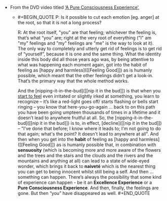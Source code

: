 - From the DVD video titled [‘A Pure Consciousness Experience’](https://actualfreedom.com.au/sundry/dvdinfo.htm),
	- #+BEGIN_QUOTE
	  P: Is it possible to cut each emotion [eg. anger] at the root, so that it is not a long process?
	  
	  R: At the root itself, "you" are that feeling; whichever the feeling is, that’s what “you” are; right at the very root of everything ("I" am "my" feelings and "my" feelings are "me" is the way to look at it). The only way to completely and utterly get rid of feelings is to get rid of “yourself”, because it is one and the same thing. What the identity inside this body did all those years ago was, by being attentive to what was happening each moment again, got into the habit of feeling as [happy and harmless]([[Feeling Good]]) as is humanly possible, which meant that the other feelings didn’t get a look-in. That’s the primary way that the whole method works.
	  
	  And the [nipping-it-in-the-bud]([[nip it in the bud]]) is that when you [start to feel]([[diminishment]]) even irritated or slightly irked at something, you learn to recognize – it’s like a red-light goes off/ starts flashing or bells start ringing – you know that here-you-go-again … back to on this path you have been going umpteen thousands of times in a lifetime and it doesn’t lead to anywhere fruitful at all. So, the [nipping-it-in-the-bud]([[nip it in the bud]]) is to, in effect, [decline]([[nip it in the bud]]) – "I've done that before; I know where it leads to; I'm not going to do that again; what's the point? It doesn't lead to anywhere at all". And then when you get into the **habit** of feeling as [happy and harmless]([[Feeling Good]]) as is humanly possible that, in combination with **sensuosity** (which is becoming more and more aware of the flowers and the trees and the stars and the clouds and the rivers and the mountains and anything at all) can lead to a state of wide-eyed wonder, which brings it back to **naiveté** which is the nearest thing you can get to being innocent whilst still being a self. And then ... something can happen. There’s always the possibility that some kind of experience can happen - be it an **Excellence Experience** or a **Pure Consciousness Experience**. And then, finally, the feelings are gone. But then “you” have disappeared as well.
	  #+END_QUOTE
